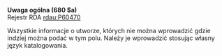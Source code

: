 **Uwaga ogólna (680 $a)**  
Rejestr RDA [rdau:P60470](http://www.rdaregistry.info/Elements/u/#P60470)  

Wszystkie informacje o utworze, których nie można wprowadzić gdzie indziej można podać w tym polu. Należy je wprowadzić stosując własny język katalogowania.